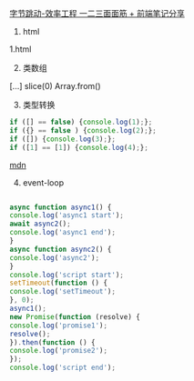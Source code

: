 [字节跳动-效率工程 一二三面面筋 + 前端笔记分享](https://www.nowcoder.com/discuss/337035)

1. html

1.html

2. 类数组

[...]
slice(0)
Array.from()

3. 类型转换

```js
if ([] == false) {console.log(1);};
if ({} == false ) {console.log(2);};
if ([]) {console.log(3);};
if ([1] == [1]) {console.log(4);};
```
[mdn](https://developer.mozilla.org/zh-CN/docs/Web/JavaScript/Equality_comparisons_and_sameness)

4. event-loop

```js

async function async1() {
console.log('async1 start');
await async2();
console.log('async1 end');
}
async function async2() {
console.log('async2');
}
console.log('script start');
setTimeout(function () {
console.log('setTimeout');
}, 0);
async1();
new Promise(function (resolve) {
console.log('promise1');
resolve();
}).then(function () {
console.log('promise2');
});
console.log('script end');
```